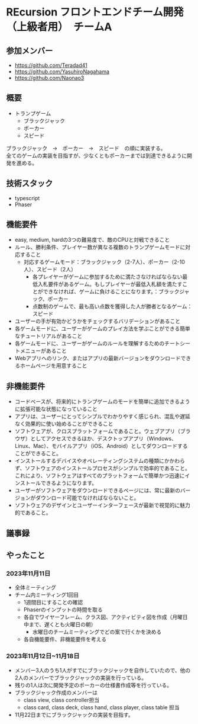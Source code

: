 # REcursion フロントエンドチーム開発（上級者用）　チームA

## 参加メンバー
- https://github.com/Teradad41
- https://github.com/YasuhiroNagahama
- https://github.com/Naonao3

## 概要
- トランプゲーム
  - ブラックジャック
  - ポーカー
  - スピード
    
ブラックジャック　→　ポーカー　→　スピード　の順に実装する。<br>
全てのゲームの実装を目指すが、少なくともポーカーまでは到達できるように開発を進める。

## 技術スタック
- typescript 
- Phaser

## 機能要件
- easy, medium, hardの3つの難易度で、敵のCPUと対戦できること
- ルール、勝利条件、プレイヤー数が異なる複数のトランプゲームモードに対応すること
  - 対応するゲームモード：ブラックジャック（2-7人）、ポーカー（2-10人）、スピード（2人）
    - 各プレイヤーがゲームに参加するために満たさなければならない最低入札要件があるゲーム。もしプレイヤーが最低入札額を満たすことができなければ、ゲームに負けることになります。：ブラックジャック、ポーカー
    - 点数制のゲームで、最も高い点数を獲得した人が勝者となるゲーム：スピード
- ユーザーの手が有効かどうかをチェックするバリデーションがあること
- 各ゲームモードに、ユーザーがゲームのプレイ方法を学ぶことができる簡単なチュートリアルがあること
- 各ゲームモードに、ユーザーがゲームのルールを理解するためのチートシートメニューがあること
- Webアプリへのリンク、またはアプリの最新バージョンをダウンロードできるホームページを用意すること

## 非機能要件
- コードベースが、将来的にトランプゲームのモードを簡単に追加できるように拡張可能な状態になっていること
- アプリは、ユーザーにとってシンプルでわかりやすく感じられ、混乱や遅延なく効果的に使い始めることができること
- ソフトウェアが、クロスプラットフォームであること。ウェブアプリ（ブラウザ）としてアクセスできるほか、デスクトップアプリ（Windows、Linux、Mac）、モバイルアプリ（iOS、Android）としてダウンロードすることができること。
- インストールするデバイスやオペレーティングシステムの種類にかかわらず、ソフトウェアのインストールプロセスがシンプルで効率的であること。これにより、ソフトウェアはすべてのプラットフォームで簡単かつ迅速にインストールできるようになります。
- ユーザーがソフトウェアをダウンロードできるページには、常に最新のバージョンがダウンロード可能でなければならないこと。
- ソフトウェアのデザインとユーザーインターフェースが最新で視覚的に魅力的であること。

## 議事録
**やったこと**
- 

### 2023年11月11日
- 全体ミーティング
- チーム内ミーティング1回目
  - 1週間目にすることの確認
  - Phaserのインプットの時間を取る
  - 各自でワイヤーフレーム、クラス図、アクティビティ図を作成（月曜日中まで、遅くとも火曜日の朝）
    - 水曜日のチームミーティングでどの案で行くかを決める 
  -  各自機能要件、非機能要件を考える


### 2023年11月12日~11月18日
- メンバー3人のうち1人がすでにブラックジャックを自作していたので、他の2人のメンバーでブラックジャックの実装を行っている。
- 残りの1人は次に開発予定のポーカーの仕様書作成等を行っている。
- ブラックジャック作成のメンバーは
  - class view, class controller担当
  - class card, class deck, class hand, class player, class table 担当
- 11月22日までにブラックジャックの実装を目指す。







